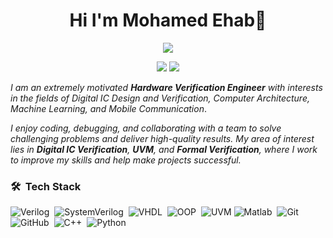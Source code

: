 <h1 align= "center"> Hi I'm Mohamed Ehab👋 </h1>

<p align="center">
  <a href="https://github.com/DenverCoder1/readme-typing-svg"><img src="https://readme-typing-svg.herokuapp.com/?lines=Hardware%20Verification%20Engineer&font=Fira%20Code&center=true&width=440&height=45&color=f75c7e&vCenter=true&size=22"></a>
</p> 

<p align="center">
    <a href= "https://www.linkedin.com/in/mohamed-ehab13/"><img src="https://img.shields.io/badge/linkedin-%230177B5?style=flat&logo=linkedin&logoColor=white"∠></a>
    <a href= "mailto:a.mohamedehab1003@gmail.com"><img src="https://img.shields.io/badge/gmail-%231FA1F1?style=flat&logo=gmail&logoColor=white"∠></a>
 </p>	


*I am an extremely motivated **Hardware Verification Engineer** with interests in the fields of *Digital IC Design and Verification, Computer Architecture, Machine Learning, and Mobile Communication**. 

*I enjoy coding, debugging, and collaborating with a team to solve challenging problems and deliver high-quality results.*
*My area of interest lies in **Digital IC Verification**, **UVM**, and **Formal Verification**, where I work to improve my skills and help make projects successful.*

### 🛠 &nbsp;Tech Stack
![Verilog](https://img.shields.io/badge/-Verilog-05122A?style=flat&logo=verilog)&nbsp; 
![SystemVerilog](https://img.shields.io/badge/-SytemVerilog-05122A?style=flat&logo=systemverilog&logoColor=563D7C)&nbsp;
![VHDL](https://img.shields.io/badge/-VHDL-05122A?style=flat&logo=VHDL)&nbsp;
![OOP](https://img.shields.io/badge/-OOP-05122A?style=flat&logo=OOP3&logoColor=1572B6)&nbsp;
![UVM](https://img.shields.io/badge/-UVM-05122A?style=flat&logo=UVM)
![Matlab](https://img.shields.io/badge/-Matlab-05122A?style=flat&logo=matlab&logoColor=339933)&nbsp;
![Git](https://img.shields.io/badge/-Git-05122A?style=flat&logo=git)&nbsp;
![GitHub](https://img.shields.io/badge/-GitHub-05122A?style=flat&logo=github)&nbsp;
![C++](https://img.shields.io/badge/-C++-05122A?style=flat&logo=c%2B%2B&logoColor=00599C)&nbsp; 
![Python](https://img.shields.io/badge/-Python%20-05122A?style=flat&logo=python)&nbsp;
<!--
<!--
**MohamedEhab13/MohamedEhab13** is a ✨ _special_ ✨ repository because its `README.md` (this file) appears on your GitHub profile.

Here are some ideas to get you started:

- 🔭 I’m currently working on ...
- 🌱 I’m currently learning ...
- 👯 I’m looking to collaborate on ...
- 🤔 I’m looking for help with ...
- 💬 Ask me about ...
- 📫 How to reach me: ...
- 😄 Pronouns: ...
- ⚡ Fun fact: ...
-->
